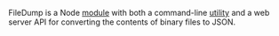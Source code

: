 FileDump is a Node [module](lib/filedump.js) with both a command-line [utility](bin/filedump) and a web server API
for converting the contents of binary files to JSON.
